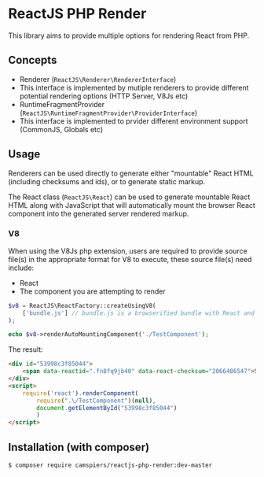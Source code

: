 # ReactJS PHP Render

This library aims to provide multiple options for rendering React from PHP.

## Concepts

* Renderer (`ReactJS\Renderer\RendererInterface`)
 * This interface is implemented by mutiple renderers to provide different potential rendering options (HTTP Server, V8Js etc)
* RuntimeFragmentProvider (`ReactJS\RuntimeFragmentProvider\ProviderInterface`)
 * This interface is implemented to prvider different environment support (CommonJS, Globals etc)

## Usage

Renderers can be used directly to generate either "mountable" React HTML (including checksums and ids), or to generate static markup.

The React class (`ReactJS\React`) can be used to generate mountable React HTML along with JavaScript that will automatically mount the browser React component into the generated server rendered markup.

### V8

When using the V8Js php extension, users are required to provide source file(s) in the appropriate format for V8 to execute, these source file(s) need include:

* React
* The component you are attempting to render

```php
$v8 = ReactJS\ReactFactory::createUsingV8(
	['bundle.js'] // bundle.js is a browserified bundle with React and TestComponent
);

echo $v8->renderAutoMountingComponent('./TestComponent');
```

The result:

```html
<div id="53998c3f85044">
	<span data-reactid=".fn8fq9jb40" data-react-checksum="2066486547">Some testing content</span>
</div>
<script>
	require('react').renderComponent(
		require(".\/TestComponent")(null),
		document.getElementById("53998c3f85044")
		)
</script>
```

## Installation (with composer)

	$ composer require camspiers/reactjs-php-render:dev-master

